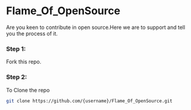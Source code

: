 # Flame_Of_OpenSource
Are you keen to contribute in open source.Here we are to support and tell you the process of it.<br>
### Step 1:
Fork this repo.<br>
### Step 2:
To Clone the repo <br>
```bash
git clone https://github.com/{username}/Flame_Of_OpenSource.git
```
